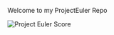 Welcome to my ProjectEuler Repo


![Project Euler Score](http://projecteuler.net/profile/acompagno.png)
